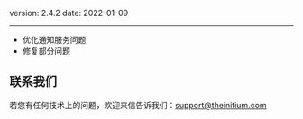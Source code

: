 version: 2.4.2
date: 2022-01-09

---

- 优化通知服务问题
- 修复部分问题

## 联系我们

若您有任何技术上的问题，欢迎来信告诉我们：[support@theinitium.com](mailto:support@theinitium.com)